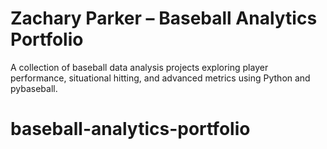 # Zachary Parker – Baseball Analytics Portfolio

A collection of baseball data analysis projects exploring player performance, situational hitting, and advanced metrics using Python and pybaseball.
# baseball-analytics-portfolio
